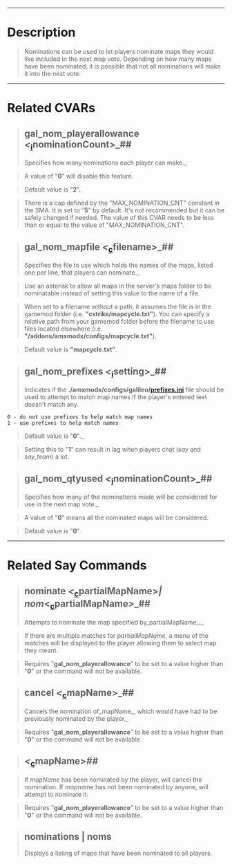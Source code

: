
---

# Description #

> Nominations can be used to let players nominate maps they would like included in the next map vote. Depending on how many maps have been nominated, it is possible that not all nominations will make it into the next vote.


---

# Related CVARs #

> ## gal\_nom\_playerallowance _<_<sub><a href='cvarNotations.md'>i</a></sub>nominationCount>_##
> Specifies how many nominations each player can make._

> A value of "**0**" will disable this feature.

> Default value is "**2**".

> There is a cap defined by the "MAX\_NOMINATION\_CNT" constant in the SMA. It is set to "**5**" by default. It's not recommended but it can be safely changed if needed. The value of this CVAR needs to be less than or equal to the value of "MAX\_NOMINATION\_CNT".

> ## gal\_nom\_mapfile _<_<sub><a href='cvarNotations.md'>c</a></sub>filename>_##
> Specifies the file to use which holds the names of the maps, listed one per line, that players can nominate._

> Use an asterisk to allow all maps in the server's maps folder to be nominatable instead of setting this value to the name of a file.

> When set to a filename without a path, it assumes the file is in the gamemod folder (i.e. **"cstrike/mapcycle.txt"**).  You can specify a relative path from your gamemod folder before the filename to use files located elsewhere (i.e. **"/addons/amxmodx/configs/mapcycle.txt"**).

> Default value is **"mapcycle.txt"**.

> ## gal\_nom\_prefixes _<_<sub><a href='cvarNotations.md'>i</a></sub>setting>_##
> Indicates if the **./amxmodx/configs/galileo/[prefixes.ini](filePrefixes_ini.md)** file should be used to attempt to match map names if the player's entered text doesn't match any.
```
0 - do not use prefixes to help match map names
1 - use prefixes to help match names
```
> Default value is "**0**"._

> Setting this to "**1**" can result in lag when players chat (_say_ and _say\_team_) a lot.

> ## gal\_nom\_qtyused _<_<sub><a href='cvarNotations.md'>i</a></sub>nominationCount>_##
> Specifies how many of the nominations made will be considered for use in the next map vote._

> A value of "**0**" means all the nominated maps will be considered.

> Default value is "**0**".


---

# Related Say Commands #

> ## nominate _<_<sub><a href='cvarNotations.md'>c</a></sub>partialMapName>_| nom_<<sub><a href='cvarNotations.md'>c</a></sub>partialMapName>_##
> Attempts to nominate the map specified by_partialMapName_._

> If there are multiple matches for _partialMapName_, a menu of the matches will be displayed to the player allowing them to select map they meant.

> Requires "**gal\_nom\_playerallowance**" to be set to a value higher than "**0**" or the command will not be available.

> ## cancel _<_<sub><a href='cvarNotations.md'>c</a></sub>mapName>_##
> Cancels the nomination of_mapName_, which would have had to be previously nominated by the player._

> Requires "**gal\_nom\_playerallowance**" to be set to a value higher than "**0**" or the command will not be available.

> ## _<_<sub><a href='cvarNotations.md'>c</a></sub>mapName>_##_

> If _mapName_ has been nominated by the player, will cancel the nomination. If _mapname_ has not been nominated by anyone, will attempt to nominate it.

> Requires "**gal\_nom\_playerallowance**" to be set to a value higher than "**0**" or the command will not be available.

> ## nominations | noms ##
> Displays a listing of maps that have been nominated to all players.